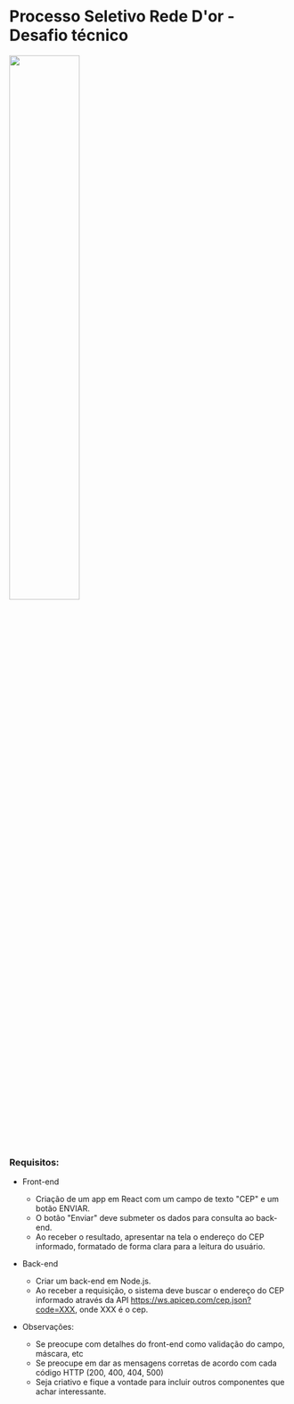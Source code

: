 # Processo Seletivo Rede D'or - Desafio técnico

<img src="https://i.imgur.com/PW0yftO.gif" width="50%" align="center">

### Requisitos:
* Front-end
  * Criação de um app em React com um campo de texto "CEP" e um botão ENVIAR.
  * O botão "Enviar" deve submeter os dados para consulta ao back-end.
  * Ao receber o resultado, apresentar na tela o endereço do CEP informado, formatado de
forma clara para a leitura do usuário.

* Back-end
  * Criar um back-end em Node.js.
  * Ao receber a requisição, o sistema deve buscar o endereço do CEP informado através da API https://ws.apicep.com/cep.json?code=XXX, onde XXX é o cep.
  
* Observações:
  * Se preocupe com detalhes do front-end como validação do campo, máscara, etc
  * Se preocupe em dar as mensagens corretas de acordo com cada código HTTP (200, 400,
404, 500)
  * Seja criativo e fique a vontade para incluir outros componentes que achar interessante.